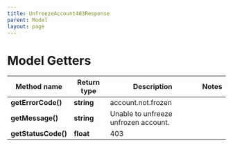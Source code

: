 ```yaml
---
title: UnfreezeAccount403Response
parent: Model
layout: page
---
```


# Model Getters

Method name | Return type | Description | Notes
------------ | ------------- | ------------- | -------------
**getErrorCode()** | **string** | account.not.frozen |
**getMessage()** | **string** | Unable to unfreeze unfrozen account. |
**getStatusCode()** | **float** | 403 |

